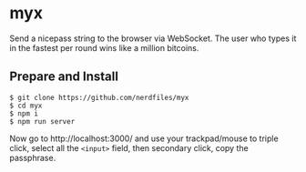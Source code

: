 # myx

Send a nicepass string to the browser via WebSocket. The user who types it in the fastest per round wins like a million bitcoins.

## Prepare and Install

    $ git clone https://github.com/nerdfiles/myx
    $ cd myx
    $ npm i
    $ npm run server

Now go to http://localhost:3000/ and use your trackpad/mouse to triple click, select all the `<input>` field, then secondary click, copy the passphrase.
